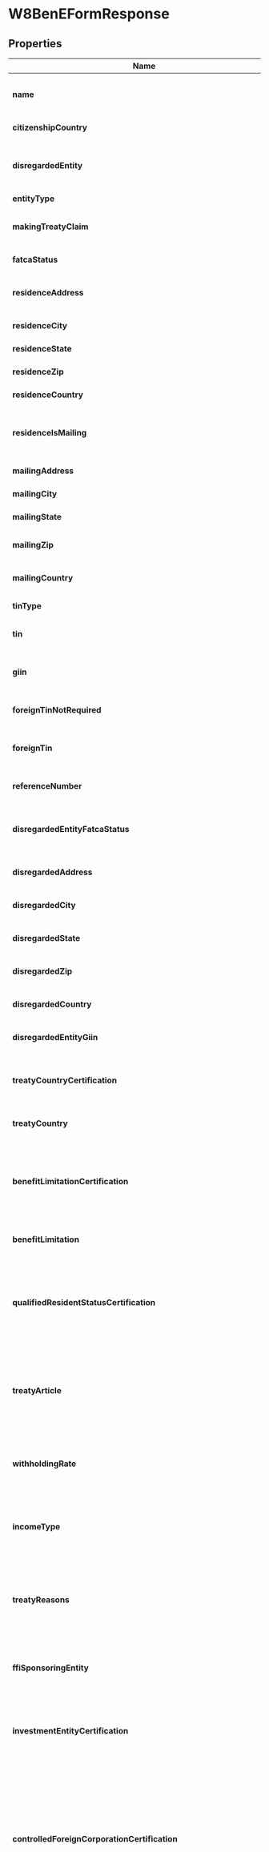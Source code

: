 

# W8BenEFormResponse


## Properties

| Name | Type | Description | Notes |
|------------ | ------------- | ------------- | -------------|
|**name** | **String** | The name of the individual or entity associated with the form. |  [optional] |
|**citizenshipCountry** | **String** | The country of citizenship. |  [optional] |
|**disregardedEntity** | **String** | The name of the disregarded entity receiving the payment (if applicable). |  [optional] |
|**entityType** | **String** | The entity type. |  [optional] |
|**makingTreatyClaim** | **Boolean** | Indicates whether the entity is making a treaty claim. |  [optional] |
|**fatcaStatus** | **String** | The FATCA status. |  [optional] |
|**residenceAddress** | **String** | The residential address of the individual or entity. |  [optional] |
|**residenceCity** | **String** | The city of residence. |  [optional] |
|**residenceState** | **String** | The state of residence. |  [optional] |
|**residenceZip** | **String** | The ZIP code of the residence. |  [optional] |
|**residenceCountry** | **String** | The country of residence. |  [optional] |
|**residenceIsMailing** | **Boolean** | Indicates whether the residence address is also the mailing address. |  [optional] |
|**mailingAddress** | **String** | The mailing address. |  [optional] |
|**mailingCity** | **String** | The city of the mailing address. |  [optional] |
|**mailingState** | **String** | The state of the mailing address. |  [optional] |
|**mailingZip** | **String** | The ZIP code of the mailing address. |  [optional] |
|**mailingCountry** | **String** | The country of the mailing address. |  [optional] |
|**tinType** | **String** | The type of TIN provided. |  [optional] |
|**tin** | **String** | The taxpayer identification number (TIN). |  [optional] |
|**giin** | **String** | The global intermediary identification number (GIIN). |  [optional] |
|**foreignTinNotRequired** | **Boolean** | Indicates whether a foreign TIN is not required. |  [optional] |
|**foreignTin** | **String** | The foreign taxpayer identification number (TIN). |  [optional] |
|**referenceNumber** | **String** | A reference number for the form. |  [optional] |
|**disregardedEntityFatcaStatus** | **String** | The FATCA status of disregarded entity or branch receiving payment. |  [optional] |
|**disregardedAddress** | **String** | The address for disregarded entities. |  [optional] |
|**disregardedCity** | **String** | The city for disregarded entities. |  [optional] |
|**disregardedState** | **String** | The state for disregarded entities. |  [optional] |
|**disregardedZip** | **String** | The ZIP code for disregarded entities. |  [optional] |
|**disregardedCountry** | **String** | The country for disregarded entities. |  [optional] |
|**disregardedEntityGiin** | **String** | The GIIN for disregarded entities. |  [optional] |
|**treatyCountryCertification** | **Boolean** | Certifies the beneficial owner&#39;s country under the U.S. tax treaty. |  [optional] |
|**treatyCountry** | **String** | The treaty country of the beneficial owner. |  [optional] |
|**benefitLimitationCertification** | **Boolean** | Certifies that the beneficial owner is eligible for treaty benefits and meets any limitation on benefits requirements. |  [optional] |
|**benefitLimitation** | **String** | The benefit limitation for tax treaty claims. |  [optional] |
|**qualifiedResidentStatusCertification** | **Boolean** | Certifies that the beneficial owner claims treaty benefits and meets the qualified resident status for specific U.S. source income. |  [optional] |
|**treatyArticle** | **String** | Indicates the specific article and paragraph of the tax treaty under which the beneficial owner is claiming benefits. |  [optional] |
|**withholdingRate** | **String** | Specifies the reduced withholding rate claimed under the applicable tax treaty. |  [optional] |
|**incomeType** | **String** | Specifies the type of income for which the reduced treaty withholding rate is being claimed. |  [optional] |
|**treatyReasons** | **String** | The additional conditions in the article the beneficial owner meets to be eligible for the rate of withholding. |  [optional] |
|**ffiSponsoringEntity** | **String** | The name of the entity that sponsors the foreign financial institution (FFI). |  [optional] |
|**investmentEntityCertification** | **Boolean** | Certifies that the entity is an investment entity, not a QI, WP, or WT, and has an agreement with a sponsoring entity. |  [optional] |
|**controlledForeignCorporationCertification** | **Boolean** | Certifies that the entity is a controlled foreign corporation sponsored by a U.S. financial institution, not a QI, WP, or WT,  and shares a common electronic account system for full transparency. |  [optional] |
|**compliantNonregisteringLocalBankCertification** | **Boolean** | Certifies that the FFI operates solely as a limited bank or credit union within its country, meets asset thresholds,  and has no foreign operations or affiliations outside its country of organization. |  [optional] |
|**compliantFfiLowValueAccountsCertification** | **Boolean** | Certifies that the FFI is not primarily engaged in investment activities, maintains only low-value accounts,  and has limited total assets within its group. |  [optional] |
|**sponsoredCloselyHeldEntitySponsoringEntity** | **String** | The name of sponsoring entity for a certified deemed-compliant, closely held investment vehicle. |  [optional] |
|**sponsoredCloselyHeldInvestmentVehicleCertification** | **Boolean** | Certifies that the entity is a sponsored investment entity with 20 or fewer individual owners,  and that all compliance obligations are fulfilled by the sponsoring entity. |  [optional] |
|**compliantLimitedLifeDebtEntityCertification** | **Boolean** | Certifies that the entity qualifies as a limited life debt investment entity based on its formation date, issuance terms,  and compliance with regulatory requirements. |  [optional] |
|**investmentEntityNoFinancialAccountsCertification** | **Boolean** | Certifies that the entity is a financial institution solely because it is an investment entity under regulations  and the entity does not maintain financial accounts. |  [optional] |
|**ownerDocumentedFfiCertification** | **Boolean** | Certifies that the FFI meets all requirements to qualify as an owner-documented FFI, including restrictions on activities,  ownership, and account relationships. |  [optional] |
|**ownerDocumentedFfiReportingStatementCertification** | **Boolean** | Certifies that the FFI will provide a complete owner reporting statement  and required documentation for each relevant owner or debt holder. |  [optional] |
|**ownerDocumentedFfiAuditorLetterCertification** | **Boolean** | Certifies that the FFI will provide an auditor’s letter and required owner reporting documentation  to confirm its status as an owner-documented FFI. |  [optional] |
|**ownerDocumentedFfiTrustBeneficiariesCertification** | **Boolean** | Certifies that the trust has no contingent or unidentified beneficiaries or designated classes of beneficiaries. |  [optional] |
|**restrictedDistributorCertification** | **Boolean** | Certifies that the entity qualifies as a restricted distributor based on its operations, customer base, regulatory compliance,  and financial and geographic limitations. |  [optional] |
|**restrictedDistributorAgreementCertification** | **Boolean** | Certifies that the entity is, and has been, bound by distribution agreements prohibiting sales of fund interests to  specified U.S. persons and certain non-U.S. entities. |  [optional] |
|**restrictedDistributorPreexistingSalesComplianceCertification** | **Boolean** | Certifies that the entity complies with distribution restrictions for U.S.-linked investors  and has addressed any preexisting sales in accordance with FATCA regulations. |  [optional] |
|**nonreportingIgaFfiCertification** | **Boolean** | Certifies that the entity meets the requirements to be considered a nonreporting financial institution to an applicable IGA. |  [optional] |
|**igaCountry** | **String** | The country for the applicable IGA with the United States. |  [optional] |
|**igaModel** | **String** | The applicable IGA model. |  [optional] |
|**igaLegalStatusTreatment** | **String** | Specifies how the applicable IGA is treated under the IGA provisions or Treasury regulations. |  [optional] |
|**igaFfiTrusteeOrSponsor** | **String** | The trustee or sponsor name for the nonreporting IGA FFI. |  [optional] |
|**igaFfiTrusteeIsForeign** | **Boolean** | Indicates whether the trustee for the nonreporting IGA FFI is foreign. |  [optional] |
|**nonCommercialFinancialActivityCertification** | **Boolean** | Certifies that the entity is the beneficial owner and is not engaged in commercial financial activities related  to the specified payments, accounts or obligations for which this form is submitted. |  [optional] |
|**internationOrganizationCertification** | **Boolean** | Certifies that the entity is an international organization described in section 7701(a)(18). |  [optional] |
|**intergovernmentalOrganizationCertification** | **Boolean** | Certifies that the entity is an intergovernmental or supranational organization primarily comprised of foreign governments,  is the beneficial owner, and is not engaged in commercial financial activities. |  [optional] |
|**treatyQualifiedPensionFundCertification** | **Boolean** | Certifies that the entity is a pension or retirement fund established in a treaty country  and is entitled to treaty benefits on U.S. source income. |  [optional] |
|**qualifiedRetirementFundCertification** | **Boolean** | Certifies that the entity is a government-regulated retirement fund meeting specific requirements for contributions, tax exemption,  beneficiary limits, and distribution restrictions. |  [optional] |
|**narrowParticipationRetirementFundCertification** | **Boolean** | Certifies that the entity is a government-regulated retirement fund with fewer than 50 participants, limited foreign ownership,  and employer sponsorship that is not from investment entities or passive NFFEs. |  [optional] |
|**section401AEquivalentPensionPlanCertification** | **Boolean** | Certifies that the entity is formed under a pension plan meeting section 401(a) requirements, except for being U.S.-trust funded. |  [optional] |
|**investmentEntityForRetirementFundsCertification** | **Boolean** | Certifies that the entity is established solely to earn income for the benefit of qualifying retirement funds  or accounts under applicable FATCA regulations or IGAs. |  [optional] |
|**exemptBeneficialOwnerSponsoredRetirementFundCertification** | **Boolean** | Certifies that the entity is established and sponsored by a qualifying exempt beneficial owner to provide retirement, disability,  or death benefits to individuals based on services performed for the sponsor. |  [optional] |
|**exemptBeneficialOwnerOwnedInvestmentEntityCertification** | **Boolean** | Certifies that the entity is an investment entity wholly owned by exempt beneficial owners and has provided complete ownership  and documentation details as required under FATCA regulations. |  [optional] |
|**territoryFinancialInstitutionCertification** | **Boolean** | Certifies that the entity is a financial institution (other than an investment entity) that is incorporated  or organized under the laws of a possession of the United States. |  [optional] |
|**exceptedNonfinancialGroupEntityCertification** | **Boolean** | Certifies that the entity is a holding company, treasury center, or captive finance company operating within a nonfinancial group  and not functioning as an investment or financial institution. |  [optional] |
|**exceptedNonfinancialStartUpCertification** | **Boolean** | Certifies that the entity is a recently formed startup NFFE investing in a non-financial business  and is not operating as or presenting itself as an investment fund. |  [optional] |
|**startupFormationOrResolutionDate** | **LocalDate** | The date the start-up company was formed on (or, in case of new line of business, the date of board resolution approving the  new line of business). |  [optional] |
|**exceptedNonfinancialEntityInLiquidationOrBankruptcyCertification** | **Boolean** | Certifies that the entity is in liquidation, reorganization, or bankruptcy and intends to operate as a nonfinancial entity,  with supporting documentation available if the process exceeds three years. |  [optional] |
|**nonfinancialEntityFilingDate** | **LocalDate** | The filed date for a plan of reorganization, liquidation or bankruptcy. |  [optional] |
|**section501COrganizationCertification** | **Boolean** | Certifies that the entity is a section 501(c) organization based on a valid IRS determination letter  or a legal opinion from U.S. counsel. |  [optional] |
|**determinationLetterDate** | **LocalDate** | The date of the IRS determination letter confirming the entity’s section 501(c) status. |  [optional] |
|**nonprofitOrganizationCertification** | **Boolean** | Certifies that the entity is a nonprofit organization established for charitable or similar purposes, exempt from income tax,  and restricted in the use and distribution of its assets under applicable law. |  [optional] |
|**publiclyTradedNffeCertification** | **Boolean** | Certifies that the entity is a foreign corporation that is not a financial institution  and whose stock is regularly traded on an established securities market. |  [optional] |
|**publiclyTradedNffeSecuritiesMarket** | **String** | The name of the securities market where the corporation&#39;s stock is regularly traded. |  [optional] |
|**nffeAffiliateOfPubliclyTradedEntityCertification** | **Boolean** | Certifies that the entity is a foreign corporation that is not a financial institution  and is affiliated with a publicly traded entity within the same expanded affiliated group. |  [optional] |
|**publiclyTradedEntity** | **String** | The name of the affiliated entity whose stock is regularly traded on an established securities market. |  [optional] |
|**nffeAffiliateOfPubliclyTradedEntitySecuritiesMarket** | **String** | The name of the established securities market where the affiliated entity&#39;s stock is traded. |  [optional] |
|**exceptedTerritoryNffeCertification** | **Boolean** | Certifies that the entity is organized in a U.S. possession, is not engaged in financial activities,  and is entirely owned by bona fide residents of that possession. |  [optional] |
|**activeNffeCertification** | **Boolean** | Certifies that the entity is a foreign non-financial institution with less than 50% passive income  and less than 50% of its assets producing or held to produce passive income. |  [optional] |
|**passiveNffeCertification** | **Boolean** | Certifies that the entity is a foreign non-financial entity that does not qualify for any other NFFE category  and is not a financial institution. |  [optional] |
|**passiveNffeNoSubstantialUsOwnersCertification** | **Boolean** | Certifies that the passive NFFE has no substantial U.S. owners or controlling U.S. persons. |  [optional] |
|**passiveNffeSubstantialUsOwnersProvidedCertification** | **Boolean** | Certifies that the passive NFFE has provided the name, address, and TIN of each substantial U.S. owner or controlling U.S. person. |  [optional] |
|**exceptedInterAffiliateFfiCertification** | **Boolean** | Certifies that the entity is an inter-affiliate FFI meeting all conditions for exemption,  including limited account activity and payment interactions within its expanded affiliated group. |  [optional] |
|**sponsoredDirectReportingNffeCertification** | **Boolean** | Certifies that the entity is a sponsored direct reporting NFFE. |  [optional] |
|**directReportingNffeSponsoringEntity** | **String** | The name of the entity that sponsors the direct reporting NFFE. |  [optional] |
|**substantialUsOwners** | [**List&lt;SubstantialUsOwnerResponse&gt;**](SubstantialUsOwnerResponse.md) | The list of substantial U.S. owners of passive NFFE. |  [optional] |
|**signerName** | **String** | The name of the signer. |  [optional] |
|**capacityToSignCertification** | **Boolean** | Certifies signer has the capacity to sign for the beneficial owner. |  [optional] |



